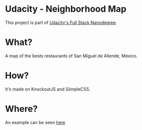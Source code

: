 # Udacity - Neighborhood Map
This project is part of [Udacity's Full Stack Nanodegree](https://br.udacity.com/course/full-stack-web-developer-nanodegree--nd004).

# What?

A map of the bests restaurants of San Miguel de Allende, Mexico.

# How?

It's made on KnockoutJS and SiimpleCSS.

# Where?

An example can be seen [here](http://www.thaissa.me/neighborhood-map/)